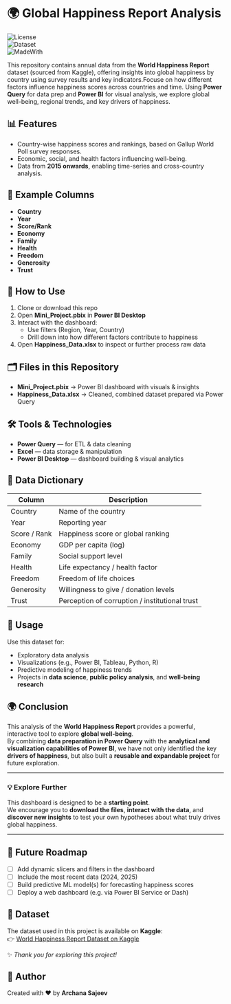 # 🌍 Global Happiness Report Analysis

![License](https://img.shields.io/badge/License-MIT-green)  
![Dataset](https://img.shields.io/badge/Dataset-2015--2019-blue)  
![MadeWith](https://img.shields.io/badge/Made%20with-PowerBI-yellow)

This repository contains annual data from the **World Happiness Report** dataset (sourced from Kaggle), offering insights into global happiness by country using survey results and key indicators.Focuse on how different factors influence happiness scores across countries and time.  Using **Power Query** for data prep and **Power BI** for visual analysis, we explore global well-being, regional trends, and key drivers of happiness.

## 📊 Features
- Country-wise happiness scores and rankings, based on Gallup World Poll survey responses.  
- Economic, social, and health factors influencing well-being.  
- Data from **2015 onwards**, enabling time-series and cross-country analysis.  

## 📂 Example Columns
- **Country**  
- **Year**  
- **Score/Rank**  
- **Economy**  
- **Family**  
- **Health**  
- **Freedom**  
- **Generosity**  
- **Trust**
  
## 🚀 How to Use
1. Clone or download this repo  
2. Open **Mini_Project.pbix** in **Power BI Desktop**  
3. Interact with the dashboard:
   - Use filters (Region, Year, Country)  
   - Drill down into how different factors contribute to happiness  
4. Open **Happiness_Data.xlsx** to inspect or further process raw data

## 🗂 Files in this Repository
- **Mini_Project.pbix** → Power BI dashboard with visuals & insights  
- **Happiness_Data.xlsx** → Cleaned, combined dataset prepared via Power Query

## 🛠 Tools & Technologies
- **Power Query** — for ETL & data cleaning  
- **Excel** — data storage & manipulation  
- **Power BI Desktop** — dashboard building & visual analytics

## 📖 Data Dictionary
| Column       | Description |
|---------------|-------------|
| Country       | Name of the country |
| Year          | Reporting year |
| Score / Rank  | Happiness score or global ranking |
| Economy        | GDP per capita (log) |
| Family         | Social support level |
| Health         | Life expectancy / health factor |
| Freedom        | Freedom of life choices |
| Generosity      | Willingness to give / donation levels |
| Trust           | Perception of corruption / institutional trust |
   
## 🚀 Usage
Use this dataset for:
- Exploratory data analysis  
- Visualizations (e.g., Power BI, Tableau, Python, R)  
- Predictive modeling of happiness trends  
- Projects in **data science**, **public policy analysis**, and **well-being research**

## 🌍 Conclusion

This analysis of the **World Happiness Report** provides a powerful, interactive tool to explore **global well-being**.  
By combining **data preparation in Power Query** with the **analytical and visualization capabilities of Power BI**, we have not only identified the key **drivers of happiness**, but also built a **reusable and expandable project** for future exploration.

---

### 💡 Explore Further

This dashboard is designed to be a **starting point**.  
We encourage you to **download the files**, **interact with the data**, and **discover new insights** to test your own hypotheses about what truly drives global happiness.

---


## 🔮 Future Roadmap
- [ ] Add dynamic slicers and filters in the dashboard  
- [ ] Include the most recent data (2024, 2025)  
- [ ] Build predictive ML model(s) for forecasting happiness scores  
- [ ] Deploy a web dashboard (e.g. via Power BI Service or Dash) 

## 📂 Dataset
The dataset used in this project is available on **Kaggle**:  
👉 [World Happiness Report Dataset on Kaggle](https://www.kaggle.com/datasets/unsdsn/world-happiness)

✨ *Thank you for exploring this project!*
  
## 📌 Author
Created with ❤️ by **Archana Sajeev**  
